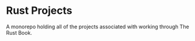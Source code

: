 # Rust Projects

A monorepo holding all of the projects associated with working through The Rust
Book.
